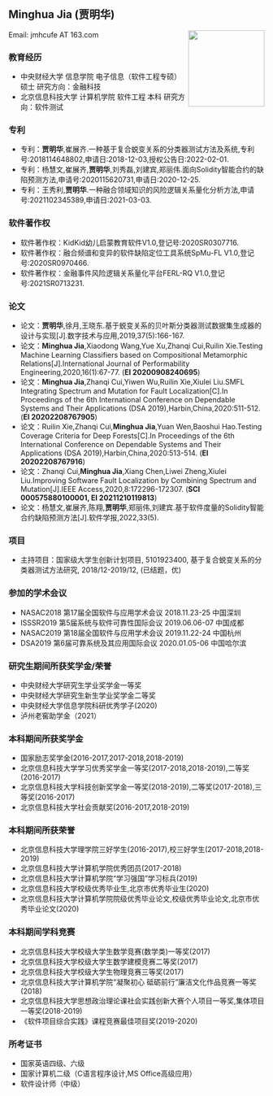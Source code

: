 ## Minghua Jia (贾明华)  
  
Email: jmhcufe AT 163.com    <img src="https://jmhcufe.github.io/jmh.png" height="150" width="150" align="right">  


### 教育经历  
- 中央财经大学 信息学院  电子信息（软件工程专硕） 硕士 研究方向：金融科技       
- 北京信息科技大学 计算机学院  软件工程 本科 研究方向：软件测试  

### 专利  
- 专利：**贾明华**,崔展齐.一种基于复合蜕变关系的分类器测试方法及系统,专利号:2018114648802,申请日:2018-12-03,授权公告日:2022-02-01.
- 专利：杨慧文,崔展齐,**贾明华**,刘秀磊,刘建宾,郑丽伟.面向Solidity智能合约的缺陷预测方法,申请号:2020115620731,申请日:2020-12-25.  
- 专利：王秀利,**贾明华**.一种融合领域知识的风险逻辑关系量化分析方法,申请号:2021102345389,申请日:2021-03-03.  

### 软件著作权  
- 软件著作权：KidKid幼儿启蒙教育软件V1.0,登记号:2020SR0307716.
- 软件著作权：融合频谱和变异的软件缺陷定位工具系统SpMu-FL V1.0,登记号:2020SR0970466.
- 软件著作权：金融事件风险逻辑关系量化平台FERL-RQ V1.0,登记号:2021SR0713231.

### 论文
- 论文：**贾明华**,徐月,王晓东.基于蜕变关系的贝叶斯分类器测试数据集生成器的设计与实现[J].数字技术与应用,2019,37(5):166-167.
- 论文：**Minghua Jia**,Xiaodong Wang,Yue Xu,Zhanqi Cui,Ruilin Xie.Testing Machine Learning Classifiers based on Compositional Metamorphic Relations[J].International Journal of Performability Engineering,2020,16(1):67-77. (**EI 20200908240695**) 
- 论文：**Minghua Jia**,Zhanqi Cui,Yiwen Wu,Ruilin Xie,Xiulei Liu.SMFL Integrating Spectrum and Mutation for Fault Localization[C].In Proceedings of the 6th International Conference on Dependable Systems and Their Applications (DSA 2019),Harbin,China,2020:511-512. (**EI 20202208767905**)
- 论文：Ruilin Xie,Zhanqi Cui,**Minghua Jia**,Yuan Wen,Baoshui Hao.Testing Coverage Criteria for Deep Forests[C].In Proceedings of the 6th International Conference on Dependable Systems and Their Applications (DSA 2019),Harbin,China,2020:513-514. (**EI 20202208767916**)
- 论文：Zhanqi Cui,**Minghua Jia**,Xiang Chen,Liwei Zheng,Xiulei Liu.Improving Software Fault Localization by Combining Spectrum and Mutation[J].IEEE Access,2020,8:172296-172307. (**SCI 000575880100001, EI 20211210119813**)
- 论文：杨慧文,崔展齐,陈翔,**贾明华**,郑丽伟,刘建宾.基于软件度量的Solidity智能合约缺陷预测方法[J].软件学报,2022,33(5).

### 项目
- 主持项目：国家级大学生创新计划项目, 5101923400, 基于复合蜕变关系的分类器测试方法研究, 2018/12-2019/12, (已结题，优)

### 参加的学术会议
- NASAC2018 第17届全国软件与应用学术会议 2018.11.23-25 中国深圳
- ISSSR2019 第5届系统与软件可靠性国际会议 2019.06.06-07 中国成都
- NASAC2019 第18届全国软件与应用学术会议 2019.11.22-24 中国杭州 
- DSA2019 第6届可靠系统及其应用国际会议 2020.01.05-06 中国哈尔滨

### 研究生期间所获奖学金/荣誉
- 中央财经大学研究生学业奖学金一等奖
- 中央财经大学研究生新生学业奖学金二等奖
- 中央财经大学信息学院科研优秀学子(2020)
- 泸州老窖助学金（2021）

### 本科期间所获奖学金
- 国家励志奖学金(2016-2017,2017-2018,2018-2019)
- 北京信息科技大学学习优秀奖学金一等奖(2017-2018,2018-2019),二等奖(2016-2017)
- 北京信息科技大学科技创新奖学金一等奖(2018-2019),二等奖(2017-2018),三等奖(2016-2017)
- 北京信息科技大学社会贡献奖(2016-2017,2018-2019)

### 本科期间所获荣誉
- 北京信息科技大学理学院三好学生(2016-2017),校三好学生(2017-2018,2018-2019)
- 北京信息科技大学计算机学院优秀团员(2017-2018)
- 北京信息科技大学计算机学院“学习强国”学习标兵(2019)
- 北京信息科技大学校级优秀毕业生,北京市优秀毕业生(2020)
- 北京信息科技大学计算机学院院级优秀毕业论文,校级优秀毕业论文,北京市优秀毕业论文(2020)

### 本科期间学科竞赛
- 北京信息科技大学校级大学生数学竞赛(数学类)一等奖(2017)
- 北京信息科技大学校级大学生数学建模竞赛二等奖(2017)
- 北京信息科技大学校级大学生物理竞赛三等奖(2017)
- 北京信息科技大学计算机学院“凝聚初心 砥砺前行”廉洁文化作品竞赛一等奖(2018)
- 北京信息科技大学思想政治理论课社会实践创新大赛个人项目一等奖,集体项目一等奖(2018-2019)
- 《软件项目综合实践》课程竞赛最佳项目奖(2019-2020)

### 所考证书
- 国家英语四级、六级
- 国家计算机二级（C语言程序设计,MS Office高级应用）
- 软件设计师（中级）


